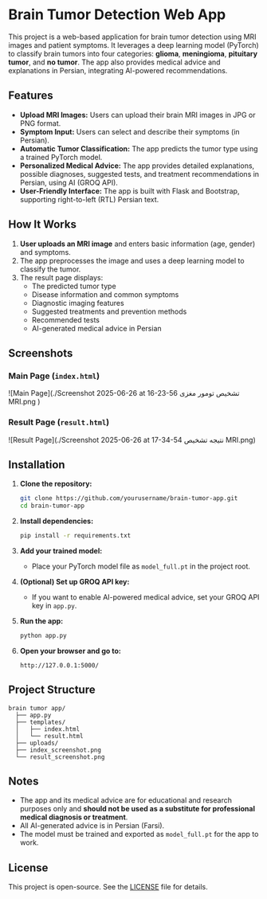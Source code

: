 # Brain Tumor Detection Web App

This project is a web-based application for brain tumor detection using MRI images and patient symptoms. It leverages a deep learning model (PyTorch) to classify brain tumors into four categories: **glioma**, **meningioma**, **pituitary tumor**, and **no tumor**. The app also provides medical advice and explanations in Persian, integrating AI-powered recommendations.

## Features

- **Upload MRI Images:** Users can upload their brain MRI images in JPG or PNG format.
- **Symptom Input:** Users can select and describe their symptoms (in Persian).
- **Automatic Tumor Classification:** The app predicts the tumor type using a trained PyTorch model.
- **Personalized Medical Advice:** The app provides detailed explanations, possible diagnoses, suggested tests, and treatment recommendations in Persian, using AI (GROQ API).
- **User-Friendly Interface:** The app is built with Flask and Bootstrap, supporting right-to-left (RTL) Persian text.

## How It Works

1. **User uploads an MRI image** and enters basic information (age, gender) and symptoms.
2. The app preprocesses the image and uses a deep learning model to classify the tumor.
3. The result page displays:
   - The predicted tumor type
   - Disease information and common symptoms
   - Diagnostic imaging features
   - Suggested treatments and prevention methods
   - Recommended tests
   - AI-generated medical advice in Persian

## Screenshots

### Main Page (`index.html`)
![Main Page](./Screenshot 2025-06-26 at 16-23-56 تشخیص تومور مغزی MRI.png
)

### Result Page (`result.html`)
![Result Page](./Screenshot 2025-06-26 at 17-34-54 نتیجه تشخیص MRI.png)


## Installation

1. **Clone the repository:**
   ```bash
   git clone https://github.com/yourusername/brain-tumor-app.git
   cd brain-tumor-app
   ```

2. **Install dependencies:**
   ```bash
   pip install -r requirements.txt
   ```

3. **Add your trained model:**
   - Place your PyTorch model file as `model_full.pt` in the project root.

4. **(Optional) Set up GROQ API key:**
   - If you want to enable AI-powered medical advice, set your GROQ API key in `app.py`.

5. **Run the app:**
   ```bash
   python app.py
   ```

6. **Open your browser and go to:**
   ```
   http://127.0.0.1:5000/
   ```

## Project Structure

```
brain tumor app/
  ├── app.py
  ├── templates/
  │   ├── index.html
  │   └── result.html
  ├── uploads/
  ├── index_screenshot.png
  └── result_screenshot.png
```

## Notes

- The app and its medical advice are for educational and research purposes only and **should not be used as a substitute for professional medical diagnosis or treatment**.
- All AI-generated advice is in Persian (Farsi).
- The model must be trained and exported as `model_full.pt` for the app to work.

## License

This project is open-source. See the [LICENSE](LICENSE) file for details. 
